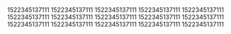 1522345137111
1522345137111
1522345137111
1522345137111
1522345137111
1522345137111
1522345137111
1522345137111
1522345137111
1522345137111
1522345137111
1522345137111
1522345137111
1522345137111
1522345137111
